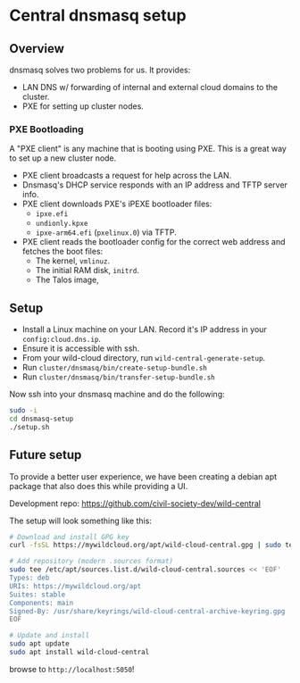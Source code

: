 # Central dnsmasq setup

## Overview

dnsmasq solves two problems for us. It provides:

- LAN DNS w/ forwarding of internal and external cloud domains to the cluster.
- PXE for setting up cluster nodes.

### PXE Bootloading

A "PXE client" is any machine that is booting using PXE. This is a great way to set up a new cluster node.

- PXE client broadcasts a request for help across the LAN.
- Dnsmasq's DHCP service responds with an IP address and TFTP server info.
- PXE client downloads PXE's iPEXE bootloader files:
  - `ipxe.efi`
  - `undionly.kpxe`
  - `ipxe-arm64.efi`
    (`pxelinux.0`) via TFTP.
- PXE client reads the bootloader config for the correct web address and fetches the boot files:
  - The kernel, `vmlinuz`.
  - The initial RAM disk, `initrd`.
  - The Talos image,

## Setup

- Install a Linux machine on your LAN. Record it's IP address in your `config:cloud.dns.ip`.
- Ensure it is accessible with ssh.
- From your wild-cloud directory, run `wild-central-generate-setup`.
- Run `cluster/dnsmasq/bin/create-setup-bundle.sh`
- Run `cluster/dnsmasq/bin/transfer-setup-bundle.sh`

Now ssh into your dnsmasq machine and do the following:

```bash
sudo -i
cd dnsmasq-setup
./setup.sh
```

## Future setup

To provide a better user experience, we have been creating a debian apt package that also does this while providing a UI.

Development repo: https://github.com/civil-society-dev/wild-central

The setup will look something like this:

```bash
# Download and install GPG key
curl -fsSL https://mywildcloud.org/apt/wild-cloud-central.gpg | sudo tee /usr/share/keyrings/wild-cloud-central-archive-keyring.gpg > /dev/null

# Add repository (modern .sources format)
sudo tee /etc/apt/sources.list.d/wild-cloud-central.sources << 'EOF'
Types: deb
URIs: https://mywildcloud.org/apt
Suites: stable
Components: main
Signed-By: /usr/share/keyrings/wild-cloud-central-archive-keyring.gpg
EOF

# Update and install
sudo apt update
sudo apt install wild-cloud-central
```

browse to `http://localhost:5050`!
